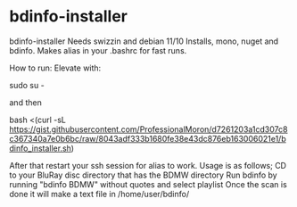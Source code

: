 # bdinfo-installer

bdinfo-installer
Needs swizzin and debian 11/10
Installs, mono, nuget and bdinfo. Makes alias in your .bashrc for fast runs.

How to run:
Elevate with:

sudo su -

and then

bash <(curl -sL https://gist.githubusercontent.com/ProfessionalMoron/d7261203a1cd307c8c367340a7e0b6bc/raw/8043adf333b1680fe38e43dc876eb163006021e1/bdinfo_installer.sh)

After that restart your ssh session for alias to work.
Usage is as follows;
CD to your BluRay disc directory that has the BDMW directory
Run bdinfo by running "bdinfo BDMW" without quotes and select playlist
Once the scan is done it will make a text file in /home/user/bdinfo/
